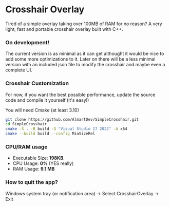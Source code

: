 # Crosshair Overlay
Tired of a simple overlay taking over 100MB of RAM for no reason?
A very light, fast and portable crosshair overlay built with C++.

### On development!
The current version is as minimal as it can get althought it would be nice to add some more optimizations to it. Later on there will be a less minimal version with an included json file to modify the crosshair and maybe even a complete UI.

### Crosshair Customization
For now, if you want the best possible performance, update the source code and compile it yourself (it's easy!)

You will need Cmake (at least 3.10)
```bash
git clone https://github.com/AlmartDev/SimpleCrosshair.git
cd SimpleCrosshair
cmake -S . -B build -G "Visual Studio 17 2022" -A x64
cmake --build build --config MinSizeRel
```

### CPU/RAM usage
- Executable Size: **198KB**.
- CPU Usage: **0%** (YES really)
- RAM Usage: **9.1 MB**

### How to quit the app?
Windows system tray (or notification area) -> Select CrosshairOverlay -> Exit
